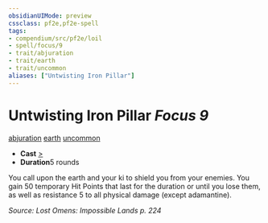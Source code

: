 ```yaml
---
obsidianUIMode: preview
cssclass: pf2e,pf2e-spell
tags:
- compendium/src/pf2e/loil
- spell/focus/9
- trait/abjuration
- trait/earth
- trait/uncommon
aliases: ["Untwisting Iron Pillar"]
---
```

# Untwisting Iron Pillar *Focus 9*   
[abjuration](../../rules/traits/abjuration.md)  [earth](../../rules/traits/earth.md)  [uncommon](../../rules/traits/uncommon.md)  

- **Cast** [>](../../rules/core-rulebook/chapter-9-playing-the-game.md#Actions "Single Action") 
- **Duration**5 rounds

You call upon the earth and your ki to shield you from your enemies. You gain 50 temporary Hit Points that last for the duration or until you lose them, as well as resistance 5 to all physical damage (except adamantine).

*Source: Lost Omens: Impossible Lands p. 224*